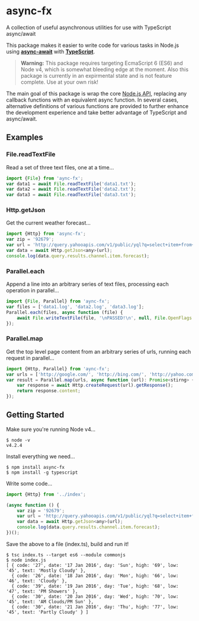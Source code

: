 # async-fx
A collection of useful asynchronous utilities for use with TypeScript async/await


This package makes it easier to write code for various tasks in Node.js using [**async-await**](https://en.wikipedia.org/wiki/Await) with [**TypeScript**](http://blogs.msdn.com/b/typescript/archive/2015/11/03/what-about-async-await.aspx). 

> **Warning:** This package requires targeting EcmaScript 6 (ES6) and Node v4, which is somewhat bleeding edge at the moment. Also this package is currently in an expirmental state and is not feature complete. Use at your own risk!

The main goal of this package is wrap the core [Node.js API](https://nodejs.org/api/http.html), replacing any callback functions with an equivalent async function.
In several cases, alternative definitions of various functions are provided to further enhance the development experience and take better advantage of TypeScript and async/await.

## Examples

### File.readTextFile
Read a set of three text files, one at a time...
```js
import {File} from 'aync-fx';
var data1 = await File.readTextFile('data1.txt');
var data2 = await File.readTextFile('data2.txt');
var data3 = await File.readTextFile('data3.txt');
```

### Http.getJson
Get the current weather forecast...
```js
import {Http} from 'async-fx';
var zip = '92679';
var url = 'http://query.yahooapis.com/v1/public/yql?q=select+item+from+weather.forecast+where+location%3D%22'+ zip + '%22&format=json';
var data = await Http.getJson<any>(url);
console.log(data.query.results.channel.item.forecast);
```

### Parallel.each
Append a line into an arbitrary series of text files, processing each operation in parallel...
```js
import {File, Parallel} from 'aync-fx';
var files = ['data1.log', 'data2.log', 'data3.log'];
Parallel.each(files, async function (file) {
    await File.writeTextFile(file, '\nPASSED!\n', null, File.OpenFlags.append);
});
```

### Parallel.map
Get the top level page content from an arbitrary series of urls, running each request in parallel...
```js
import {Http, Parallel} from 'aync-fx';
var urls = ['http://google.com/', 'http://bing.com/', 'http://yahoo.com/'];
var result = Parallel.map(urls, async function (url): Promise<stirng> {
    var response = await Http.createRequest(url).getResponse();
    return response.content;
});
```

## Getting Started

Make sure you're running Node v4...
```
$ node -v
v4.2.4
```
Install everything we need...
```
$ npm install async-fx
$ npm install -g typescript
```
Write some code...
```js
import {Http} from '../index';

(async function () {
    var zip = '92679';
    var url = 'http://query.yahooapis.com/v1/public/yql?q=select+item+from+weather.forecast+where+location%3D%22'+ zip + '%22&format=json';
    var data = await Http.getJson<any>(url);
    console.log(data.query.results.channel.item.forecast);
})();
```
Save the above to a file (index.ts), build and run it!
```
$ tsc index.ts --target es6 --module commonjs
$ node index.js
[ { code: '27', date: '17 Jan 2016', day: 'Sun', high: '69', low: '45', text: 'Mostly Cloudy' },
  { code: '26', date: '18 Jan 2016', day: 'Mon', high: '66', low: '46', text: 'Cloudy' },
  { code: '39', date: '19 Jan 2016', day: 'Tue', high: '68', low: '47', text: 'PM Showers' },
  { code: '30', date: '20 Jan 2016', day: 'Wed', high: '70', low: '45', text: 'AM Clouds/PM Sun' },
  { code: '30', date: '21 Jan 2016', day: 'Thu', high: '77', low: '45', text: 'Partly Cloudy' } ]
```
